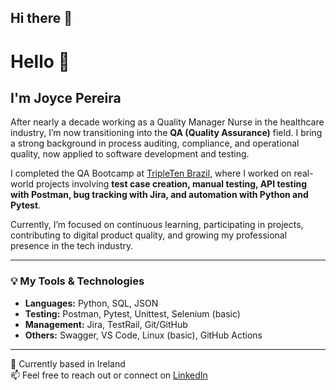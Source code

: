 ## Hi there 👋

# Hello 👋

## I'm Joyce Pereira

After nearly a decade working as a Quality Manager Nurse in the healthcare industry, I’m now transitioning into the **QA (Quality Assurance)** field. I bring a strong background in process auditing, compliance, and operational quality, now applied to software development and testing.

I completed the QA Bootcamp at [TripleTen Brazil](https://tripleten.com/br), where I worked on real-world projects involving **test case creation, manual testing, API testing with Postman, bug tracking with Jira, and automation with Python and Pytest**.

Currently, I’m focused on continuous learning, participating in projects, contributing to digital product quality, and growing my professional presence in the tech industry.

---

### 💡 My Tools & Technologies
- **Languages:** Python, SQL, JSON  
- **Testing:** Postman, Pytest, Unittest, Selenium (basic)  
- **Management:** Jira, TestRail, Git/GitHub  
- **Others:** Swagger, VS Code, Linux (basic), GitHub Actions

---

📍 Currently based in Ireland  
📫 Feel free to reach out or connect on [LinkedIn](https://www.linkedin.com/in/joyce-pereiraa/)
